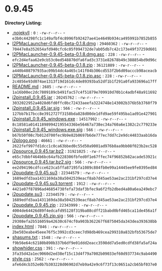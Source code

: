 0.9.45
======

**Directory Listing:**

 - [.nojekyll](.nojekyll) : `0` : `-rw-r--r--` - `e3b0c44298fc1c149afbf4c8996fb92427ae41e4649b934ca495991b7852b855`
 - [I2PMacLauncher-0.9.45-beta-0.1.8.dmg](I2PMacLauncher-0.9.45-beta-0.1.8.dmg) : `29460362` : `-rw-r--r--` - `70447e8a352654afd940cfc6c05f094732de7ab05db7c42c173e49f37259d601`
 - [I2PMacLauncher-0.9.45-beta-0.1.8.dmg.asc](I2PMacLauncher-0.9.45-beta-0.1.8.dmg.asc) : `228` : `-rw-r--r--` - `efc2d4efaa62e9cb53c0ed548870dfa6fad3c3731e82678b49c388854bd9d96c`
 - [I2PMacLauncher-0.9.45-beta-0.1.8.zip](I2PMacLauncher-0.9.45-beta-0.1.8.zip) : `36121889` : `-rw-r--r--` - `a440b408797935ac09b54dc4a465c141f04b306cd553f2b6d09acccb98aceacb`
 - [I2PMacLauncher-0.9.45-beta-0.1.8.zip.asc](I2PMacLauncher-0.9.45-beta-0.1.8.zip.asc) : `228` : `-rw-r--r--` - `2c4856e93d074ae1313f19d161dc4de89393ba52df1b1f291a0fa933696a17ff`
 - [README.md](README.md) : `2685` : `-rw-r--r--` - `1a16b00ec2dc7809189cb491fac57c4f51879e709910d70b1c4adbf48a911692`
 - [i2pinstall_0.9.45.jar](i2pinstall_0.9.45.jar) : `20245762` : `-rw-r--r--` - `3032022952a4028d6fd0ffc0bc72433aeefa3224748e143002b376b5b3760f79`
 - [i2pinstall_0.9.45.jar.sig](i2pinstall_0.9.45.jar.sig) : `566` : `-rw-r--r--` - `127bb7b17bcc8e3912727f3158bda828d00de1dfd9ae59f495ba1ad91e427901`
 - [i2pinstall_0.9.45_windows.exe](i2pinstall_0.9.45_windows.exe) : `14517992` : `-rw-r--r--` - `8c18581a01411898994219554336be56467a738ec34a760a6e1382c2c779233e`
 - [i2pinstall_0.9.45_windows.exe.sig](i2pinstall_0.9.45_windows.exe.sig) : `566` : `-rw-r--r--` - `b67b50f08c7b012d700fec9b9e82b0697b6de777ec7dd7c2e9dc44833aab16da`
 - [i2plogo.png](i2plogo.png) : `46661` : `-rw-r--r--` - `2622fef997fd1dcc1c0ca63bbed0c55d50a9001ad976b8aa9bb08f023b2ec528`
 - [i2psource_0.9.45.tar.bz2](i2psource_0.9.45.tar.bz2) : `31921025` : `-rw-r--r--` - `e65c7dbbf464b6bc64afb228306fbfed0f1e67ffec74f96852b82acade53921c`
 - [i2psource_0.9.45.tar.bz2.sig](i2psource_0.9.45.tar.bz2.sig) : `566` : `-rw-r--r--` - `ee2d94196cdfcce623ca5ffa87195fa1089c884fb0e99a14445ee9fe0395ed84`
 - [i2pupdate-0.9.45.su3](i2pupdate-0.9.45.su3) : `22344579` : `-rw-r--r--` - `1689edfd3aa1431169da38a5042539eacf8ab7d45ae53ae2ac231bf297cd37e4`
 - [i2pupdate-0.9.45.su3.torrent](i2pupdate-0.9.45.su3.torrent) : `1912` : `-rw-r--r--` - `4421e07f87896ad46854738fefa73daf3bfec9a6f2fb2dbed4a80a6ea249ebc7`
 - [i2pupdate.su3](i2pupdate.su3) : `22344579` : `-rw-r--r--` - `1689edfd3aa1431169da38a5042539eacf8ab7d45ae53ae2ac231bf297cd37e4`
 - [i2pupdate_0.9.45.zip](i2pupdate_0.9.45.zip) : `22343999` : `-rw-r--r--` - `4004de64426d89f4edcafd95128f319ba88cdff21babd0bfd465ca11de456a1f`
 - [i2pupdate_0.9.45.zip.sig](i2pupdate_0.9.45.zip.sig) : `566` : `-rw-r--r--` - `29308efa2b516059a42630c674cf0a903b362267f6875045da343dea393638bb`
 - [index.html](index.html) : `7846` : `-rw-r--r--` - `2be503eabe45eee76f5c3992cd3ceec7d98db469cea299310a832bfb53675de7`
 - [shasums.txt](shasums.txt) : `1548` : `-rw-r--r--` - `f9b56e64c62180b890b337b6df9e01ddd2eacc3598dd7a5ed0cdfd38fa5af24a`
 - [showhider.css](showhider.css) : `391` : `-rw-r--r--` - `3fa35d42a1ec9060d2ed38ef15c13d4f79a7002b09033ef60d937734c9ab4490`
 - [style.css](style.css) : `2562` : `-rw-r--r--` - `afe6d4cb352e0b7b303228d06902d7eb9a42e9c6f73f13c0651a2cb65bf037e0`
